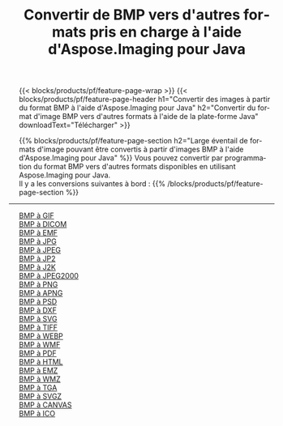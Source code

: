 ﻿---
title: Convertir de BMP vers d'autres formats pris en charge à l'aide d'Aspose.Imaging pour Java 
weight: 3920
url: /fr/java/conversion/from/bmp 
lang: fr
langdirlevel: 2
locales: zh-hans,ja,it,ru,de,es,fr,nl,id,lt,pl,pt,vi,tr,ko,zh-hant,ar,hi,th,sv,cs,uk,he
description: Aspose.Imaging peut facilement convertir de BMP vers d'autres formats à l'aide de la plate-forme Java
---

{{< blocks/products/pf/feature-page-wrap >}}
{{< blocks/products/pf/feature-page-header h1="Convertir des images à partir du format BMP à l'aide d'Aspose.Imaging pour Java" h2="Convertir du format d'image BMP vers d'autres formats à l'aide de la plate-forme Java" downloadText="Télécharger" >}}


{{% blocks/products/pf/feature-page-section  h2="Large éventail de formats d'image pouvant être convertis à partir d'images BMP à l'aide d'Aspose.Imaging pour Java" %}}
Vous pouvez convertir par programmation du format BMP vers d'autres formats disponibles en utilisant
Aspose.Imaging pour Java.
<br/>
Il y a les conversions suivantes à bord :
{{% /blocks/products/pf/feature-page-section %}}
<div class="container-fluid productfamilypage bg-gray">
    <div class="convertypes bg-gray agp-content section">
        <div class="container">
		<hr style="margin-left:-20px;"/>
		<div class="row other-converters">
		    <div class='col-md-2 other-converter remove-lp remove-rp'><a href="/imaging/fr/java/conversion/bmp-to-gif" >BMP à GIF</a></div><div class='col-md-2 other-converter remove-lp remove-rp'><a href="/imaging/fr/java/conversion/bmp-to-dicom" >BMP à DICOM</a></div><div class='col-md-2 other-converter remove-lp remove-rp'><a href="/imaging/fr/java/conversion/bmp-to-emf" >BMP à EMF</a></div><div class='col-md-2 other-converter remove-lp remove-rp'><a href="/imaging/fr/java/conversion/bmp-to-jpg" >BMP à JPG</a></div><div class='col-md-2 other-converter remove-lp remove-rp'><a href="/imaging/fr/java/conversion/bmp-to-jpeg" >BMP à JPEG</a></div><div class='col-md-2 other-converter remove-lp remove-rp'><a href="/imaging/fr/java/conversion/bmp-to-jp2" >BMP à JP2</a></div><div class='col-md-2 other-converter remove-lp remove-rp'><a href="/imaging/fr/java/conversion/bmp-to-j2k" >BMP à J2K</a></div><div class='col-md-2 other-converter remove-lp remove-rp'><a href="/imaging/fr/java/conversion/bmp-to-jpeg2000" >BMP à JPEG2000</a></div><div class='col-md-2 other-converter remove-lp remove-rp'><a href="/imaging/fr/java/conversion/bmp-to-png" >BMP à PNG</a></div><div class='col-md-2 other-converter remove-lp remove-rp'><a href="/imaging/fr/java/conversion/bmp-to-apng" >BMP à APNG</a></div><div class='col-md-2 other-converter remove-lp remove-rp'><a href="/imaging/fr/java/conversion/bmp-to-psd" >BMP à PSD</a></div><div class='col-md-2 other-converter remove-lp remove-rp'><a href="/imaging/fr/java/conversion/bmp-to-dxf" >BMP à DXF</a></div><div class='col-md-2 other-converter remove-lp remove-rp'><a href="/imaging/fr/java/conversion/bmp-to-svg" >BMP à SVG</a></div><div class='col-md-2 other-converter remove-lp remove-rp'><a href="/imaging/fr/java/conversion/bmp-to-tiff" >BMP à TIFF</a></div><div class='col-md-2 other-converter remove-lp remove-rp'><a href="/imaging/fr/java/conversion/bmp-to-webp" >BMP à WEBP</a></div><div class='col-md-2 other-converter remove-lp remove-rp'><a href="/imaging/fr/java/conversion/bmp-to-wmf" >BMP à WMF</a></div><div class='col-md-2 other-converter remove-lp remove-rp'><a href="/imaging/fr/java/conversion/bmp-to-pdf" >BMP à PDF</a></div><div class='col-md-2 other-converter remove-lp remove-rp'><a href="/imaging/fr/java/conversion/bmp-to-html" >BMP à HTML</a></div><div class='col-md-2 other-converter remove-lp remove-rp'><a href="/imaging/fr/java/conversion/bmp-to-emz" >BMP à EMZ</a></div><div class='col-md-2 other-converter remove-lp remove-rp'><a href="/imaging/fr/java/conversion/bmp-to-wmz" >BMP à WMZ</a></div><div class='col-md-2 other-converter remove-lp remove-rp'><a href="/imaging/fr/java/conversion/bmp-to-tga" >BMP à TGA</a></div><div class='col-md-2 other-converter remove-lp remove-rp'><a href="/imaging/fr/java/conversion/bmp-to-svgz" >BMP à SVGZ</a></div><div class='col-md-2 other-converter remove-lp remove-rp'><a href="/imaging/fr/java/conversion/bmp-to-canvas" >BMP à CANVAS</a></div><div class='col-md-2 other-converter remove-lp remove-rp'><a href="/imaging/fr/java/conversion/bmp-to-ico" >BMP à ICO</a></div>
                </div>
        </div>
    </div>
</div>
<br/>

